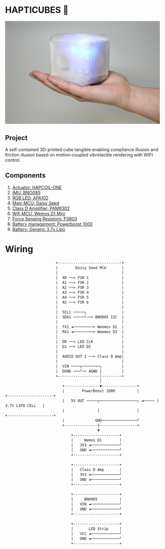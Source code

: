 # HAPTICUBES 🧊

![alt text](Pictures/IMG_7376.webp)

## Project
A self-contained 3D-printed cube tangible enabling compliance illusion and friction illusion based on motion-coupled vibrotactile rendering with WIFI control.

## Components
1. [Actuator: HAPCOIL-ONE](https://tactilelabs.com/product/hapcoil-one/)
2. [IMU: BNO085](https://www.adafruit.com/product/4754)
3. [RGB LED: APA102](https://www.adafruit.com/product/3341)
4. [Main MCU: Daisy Seed](https://electro-smith.com/products/daisy-seed)
5. [Class D Amplifier: PAM8302](https://www.adafruit.com/product/2130)
6. [Wifi MCU: Wemos D1 Mini](https://www.wemos.cc/en/latest/d1/d1_mini.html)
7. [Force Sensing Resistors: FSR03](https://www.ohmite.com/catalog/fsr-series/FSR03CE)
8. [Battery management: Powerboost 1000](https://www.adafruit.com/product/2465)
9. [Battery: Generic 3.7v Lipo](https://www.adafruit.com/product/1578)

# Wiring 

                           +-----------------------------+
                           |        Daisy Seed MCU       |
                           |                             |
                           |  A0 ──> FSR 1               |
                           |  A1 ──> FSR 2               |
                           |  A2 ──> FSR 3               |
                           |  A3 ──> FSR 4               |
                           |  A4 ──> FSR 5               |
                           |  A5 ──> FSR 6               |
                           |                             |
                           |  SCL1 ─────┐                |
                           |  SDA1 ─────┘──> BNO085 I2C  |
                           |                             |
                           |  TX1 ◄─────────> Weemos D2  |
                           |  RX1 ◄─────────> Weemos D3  |
                           |                             |
                           |  D0 ──> LED CLK             |
                           |  D1 ──> LED DI              |
                           |                             |
                           |  AUDIO OUT 1 ──> Class D Amp|
                           |                             |
                           |  VIN ────┬────────┐         |
                           |  DGND ───┘── AGND │         |
                           +-------------------│---------+
                                               │
                              +----------------▼----------------+
                              |        PowerBoost 1000          |        +---------------------+
                              |   5V OUT ─────┬─────────────────┐ ◄───── |    3.7V LIPO CELL   |
                              |               │                 │        +---------------------+                      
                              |              GND────────────────┘                              
                              +---------------┼-----------------+
                                              ▼
                                  +---------------------+
                                  |     Wemos D1        |
                                  |   3V3 ◄─────────────┘
                                  |   GND ◄─────────────┘
                                  +---------------------+

                                  +---------------------+
                                  |   Class D Amp       |
                                  |   3V3 ◄─────────────┘
                                  |   GND ◄─────────────┘
                                  +---------------------+
                                  
                                  +---------------------+
                                  |     BNO085          |
                                  |   VIN ◄─────────────┘
                                  |   GND ◄─────────────┘
                                  +---------------------+
                                  
                                  +---------------------+
                                  |       LED Strip     |
                                  |   VCC ◄─────────────┘
                                  |   GND ◄─────────────┘
                                  +---------------------+

